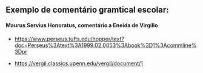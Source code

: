 ## Exemplo de comentário gramtical escolar:

#### Maurus Servius Honoratus, comentário a Eneida de Virgílio

- https://www.perseus.tufts.edu/hopper/text?doc=Perseus%3Atext%3A1999.02.0053%3Abook%3D1%3Acommline%3Dpr

- https://vergil.classics.upenn.edu/vergil/document/1
